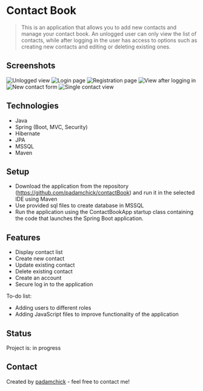 # Contact Book

> This is an application that allows you to add new contacts and manage your contact book. An unlogged user can only view the list of contacts, while after logging in the user has access to options such as creating new contacts and editing or deleting existing ones.


## Screenshots
![Unlogged view](https://i.imgur.com/YlTUpo4.jpg)
![Login page](https://i.imgur.com/plIdQfW.jpg)
![Registration page](https://i.imgur.com/efuUgRs.jpg)
![View after logging in](https://i.imgur.com/dBnc95K.jpg)
![New contact form](https://i.imgur.com/2rAJZVb.jpg)
![Single contact view](https://i.imgur.com/A06y8bB.jpg)

## Technologies
* Java
* Spring (Boot, MVC, Security)
* Hibernate
* JPA
* MSSQL
* Maven

## Setup
* Download the application from the repository (https://github.com/padamchick/contactBook) and run it in the selected IDE using Maven
* Use provided sql files to create database in MSSQL
* Run the application using the ContactBookApp startup class containing the code that launches the Spring Boot application.

## Features
* Display contact list
* Create new contact
* Update existing contact
* Delete existing contact
* Create an account
* Secure log in to the application

To-do list:
* Adding users to different roles
* Adding JavaScript files to improve functionality of the application

## Status
Project is: in progress

## Contact
Created by [padamchick](https://github.com/padamchick) - feel free to contact me!
